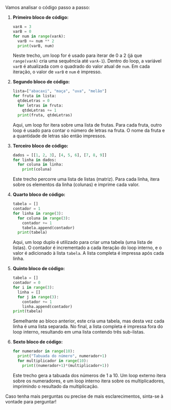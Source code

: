 Vamos analisar o código passo a passo:

1. **Primeiro bloco de código:**
   ```python
   varA = 3
   varB = 0
   for num in range(varA):
     varB += num ** 2
     print(varB, num)
   ```
   Neste trecho, um loop for é usado para iterar de 0 a 2 (já que `range(varA)` cria uma sequência até `varA-1`). Dentro do loop, a variável `varB` é atualizada com o quadrado do valor atual de `num`. Em cada iteração, o valor de `varB` e `num` é impresso.

2. **Segundo bloco de código:**
   ```python
   lista=["abacaxi", "maça", "uva", "melão"]
   for fruta in lista:
     qtdeLetras = 0
     for letras in fruta:
       qtdeLetras += 1
     print(fruta, qtdeLetras)
   ```
   Aqui, um loop for itera sobre uma lista de frutas. Para cada fruta, outro loop é usado para contar o número de letras na fruta. O nome da fruta e a quantidade de letras são então impressos.

3. **Terceiro bloco de código:**
   ```python
   dados = [[1, 2, 3], [4, 5, 6], [7, 8, 9]]
   for linha in dados:
     for coluna in linha:
       print(coluna)
   ```
   Este trecho percorre uma lista de listas (matriz). Para cada linha, itera sobre os elementos da linha (colunas) e imprime cada valor.

4. **Quarto bloco de código:**
   ```python
   tabela = []
   contador = 1
   for linha in range(3):
     for coluna in range(3):
       contador += 1
       tabela.append(contador)
     print(tabela)
   ```
   Aqui, um loop duplo é utilizado para criar uma tabela (uma lista de listas). O contador é incrementado a cada iteração do loop interno, e o valor é adicionado à lista `tabela`. A lista completa é impressa após cada linha.

5. **Quinto bloco de código:**
   ```python
   tabela = []
   contador = 0
   for i in range(3):
     linha = []
     for j in range(3):
       contador += 1
       linha.append(contador)
   print(tabela)
   ```
   Semelhante ao bloco anterior, este cria uma tabela, mas desta vez cada linha é uma lista separada. No final, a lista completa é impressa fora do loop interno, resultando em uma lista contendo três sub-listas.

6. **Sexto bloco de código:**
   ```python
   for numerador in range(10):
     print("Tabuada do número", numerador+1)
     for multiplicador in range(10):
       print((numerador+1)*(multiplicador+1))
   ```
   Este trecho gera a tabuada dos números de 1 a 10. Um loop externo itera sobre os numeradores, e um loop interno itera sobre os multiplicadores, imprimindo o resultado da multiplicação.

Caso tenha mais perguntas ou precise de mais esclarecimentos, sinta-se à vontade para perguntar!